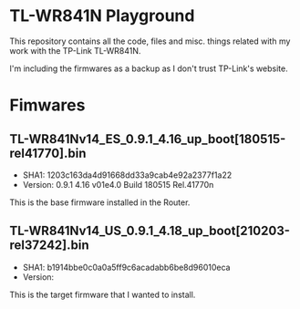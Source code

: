 # TL-WR841N Playground

This repository contains all the code, files and misc. things related with my work with the TP-Link TL-WR841N.

I'm including the firmwares as a backup as I don't trust TP-Link's website.


# Fimwares

## TL-WR841Nv14_ES_0.9.1_4.16_up_boot[180515-rel41770].bin

- SHA1: 1203c163da4d91668dd33a9cab4e92a2377f1a22
- Version: 0.9.1 4.16 v01e4.0 Build 180515 Rel.41770n

This is the base firmware installed in the Router.

## TL-WR841Nv14_US_0.9.1_4.18_up_boot[210203-rel37242].bin

- SHA1: b1914bbe0c0a0a5ff9c6acadabb6be8d96010eca
- Version:

This is the target firmware that I wanted to install.